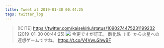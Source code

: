 ```yaml
---
title: Tweet at 2019-01-30 00:44:25
tags: twitter_log
---
```


> [!CITE] https://twitter.com/kaisekiriu/status/1090274475231199232 (2019-01-30 00:44:25)
> ![](https://twitter.com/kaisekiriu/status/1090274475231199232)
> 今更ですが訂正。
> 酸化鉄（III）から火星への連想ゲームですね。
> https://t.co/V4VwuShwBF
